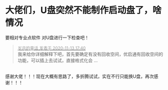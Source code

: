 # 大佬们，U盘突然不能制作启动盘了，啥情况


要相对专业点软件 对U盘进行一下检查吧！<img id="aimg_tkBKM" onclick="zoom(this, this.src, 0, 0, 0)" class="zoom" src="https://cdn.jsdelivr.net/gh/hishis/forum-master/public/images/patch.gif" onmouseover="img_onmouseoverfunc(this)" onload="thumbImg(this)" border="0" alt="" />

<div class="quote"><blockquote><font size="2"><a href="https://www.hostloc.com/forum.php?mod=redirect&amp;goto=findpost&amp;pid=9449514&amp;ptid=766298" target="_blank"><font color="#999999">岁月的童话 发表于 2020-11-13 17:40</font></a></font><br />
我来给你详细解释下吧，首先要确定有没有回收空间，优启通有回收空间的功能，可以插上去试试，直接格式化会 ...</blockquote></div><br />
感谢大佬！！！现在大概有思路了，多折腾试试，实在不行只能换U盘，再次感谢！！！
